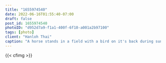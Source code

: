 ```yaml
---
title: "1655974540"
date: 2022-06-16T01:55:40-07:00
draft: false
post_id: 1655974540
photoID: "d952d7a9-f1a1-400f-6f10-a001a2b97100"
tags: [photo]
client: "Hanloh Thai"
caption: "A horse stands in a field with a bird on it's back during sunset in Watsonville, California."
---
```


{{< cfimg >}}